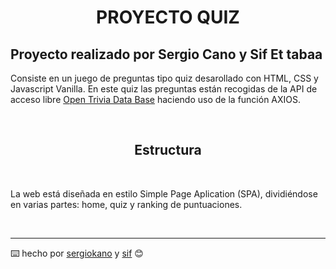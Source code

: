 <h1 align="center"> PROYECTO QUIZ <project-name></h1>

<p align="center">

<project-description>

## Proyecto realizado por Sergio Cano y Sif Et tabaa

Consiste en un juego de preguntas tipo quiz desarollado con HTML, CSS y Javascript Vanilla. En este quiz las preguntas están recogidas de la API de acceso libre [Open Trivia Data Base](https://opentdb.com/) haciendo uso de la función AXIOS.

<br>

<h2 align="center"><b>Estructura</b></h2>

<br>

La web está diseñada en estilo Simple Page Aplication (SPA), dividiéndose en varias partes: home, quiz y ranking de puntuaciones.

<br>



---
⌨️ hecho por [sergiokano](https://github.com/sergiokano) y [sif](https://github.com/Sif03) 😊
